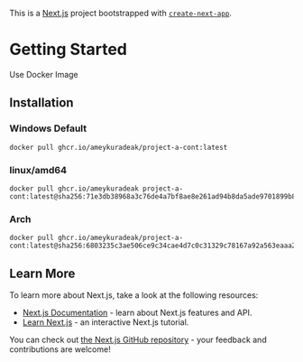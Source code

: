 This is a [Next.js](https://nextjs.org) project bootstrapped with [`create-next-app`](https://github.com/vercel/next.js/tree/canary/packages/create-next-app).

# Getting Started
Use Docker Image

## Installation

### Windows Default
```shell
docker pull ghcr.io/ameykuradeak/project-a-cont:latest
```
### linux/amd64

```shell
docker pull ghcr.io/ameykuradeak project-a-cont:latest@sha256:71e3db38968a3c76de4a7bf8ae8e261ad94b8da5ade9701899b828f9c87bdcc2
```

### Arch
```shell
docker pull ghcr.io/ameykuradeak/project-a-cont:latest@sha256:6803235c3ae506ce9c34cae4d7c0c31329c78167a92a563eaaa2eee2dbe6e386
```
## Learn More

To learn more about Next.js, take a look at the following resources:

- [Next.js Documentation](https://nextjs.org/docs) - learn about Next.js features and API.
- [Learn Next.js](https://nextjs.org/learn) - an interactive Next.js tutorial.

You can check out [the Next.js GitHub repository](https://github.com/vercel/next.js) - your feedback and contributions are welcome!

